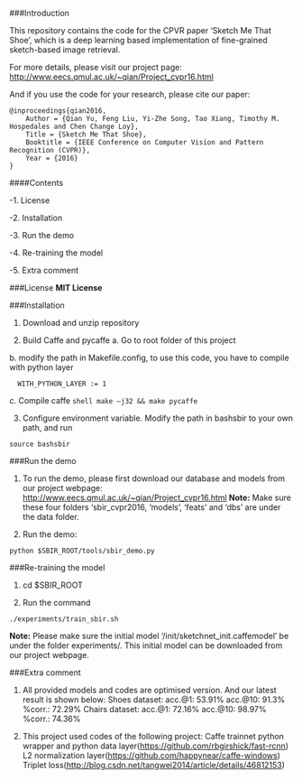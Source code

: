 ###Introduction

This repository contains the code for the CPVR paper ‘Sketch Me That Shoe’, which is a deep learning based implementation of fine-grained sketch-based image retrieval. 

For more details, please visit our project page:
http://www.eecs.qmul.ac.uk/~qian/Project_cvpr16.html

And if you use the code for your research, please cite our paper:

	@inproceedings{qian2016,
	    Author = {Qian Yu, Feng Liu, Yi-Zhe Song, Tao Xiang, Timothy M. Hospedales and Chen Change Loy},
	    Title = {Sketch Me That Shoe},
	    Booktitle = {IEEE Conference on Computer Vision and Pattern Recognition (CVPR)},
	    Year = {2016}
	}

	
####Contents

-1. License

-2. Installation

-3. Run the demo

-4. Re-training the model

-5. Extra comment

###License
**MIT License**

###Installation
1. Download and unzip repository

2. Build Caffe and pycaffe
a. Go to root folder of this project

b. modify the path in Makefile.config, to use this code, you have to compile with python layer
```make
  WITH_PYTHON_LAYER := 1
```

c. Compile caffe 
```shell make –j32 && make pycaffe```

3. Configure environment variable. Modify the path in bashsbir to your own path, and run
```shell
source bashsbir
```

###Run the demo

1. To run the demo, please first download our database and models from our project webpage:
http://www.eecs.qmul.ac.uk/~qian/Project_cvpr16.html
**Note:** Make sure these four folders ‘sbir_cvpr2016, ‘models’, ‘feats’ and ‘dbs’ are under the data folder.

2. Run the demo:
```shell
python $SBIR_ROOT/tools/sbir_demo.py
```

###Re-training the model
1. cd $SBIR_ROOT

2. Run the command
```shell
./experiments/train_sbir.sh
```
**Note:** Please make sure the initial model ‘/init/sketchnet_init.caffemodel’ be under the folder experiments/. This initial model can be downloaded from our project webpage. 
	
###Extra comment
1. All provided models and codes are optimised version. And our latest result is shown below:
   Shoes dataset: 
	acc.@1: 53.91%	acc.@10: 91.3%	%corr.: 72.29%
   Chairs dataset: 
	acc.@1: 72.16%	acc.@10: 98.97%	%corr.: 74.36%

2. This project used codes of the following project:
   Caffe trainnet python wrapper and python data layer(https://github.com/rbgirshick/fast-rcnn)
   L2 normalization layer(https://github.com/happynear/caffe-windows)
   Triplet loss(http://blog.csdn.net/tangwei2014/article/details/46812153)

